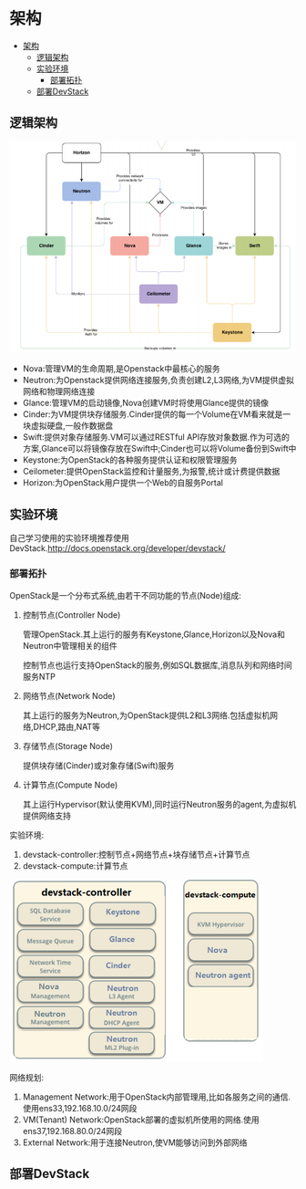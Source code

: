 # 架构

<!-- TOC -->

- [架构](#架构)
    - [逻辑架构](#逻辑架构)
    - [实验环境](#实验环境)
        - [部署拓扑](#部署拓扑)
    - [部署DevStack](#部署devstack)

<!-- /TOC -->

## 逻辑架构

![architecture](images/architecture.png)

- Nova:管理VM的生命周期,是Openstack中最核心的服务
- Neutron:为Openstack提供网络连接服务,负责创建L2,L3网络,为VM提供虚拟网络和物理网络连接
- Glance:管理VM的启动镜像,Nova创建VM时将使用Glance提供的镜像
- Cinder:为VM提供块存储服务.Cinder提供的每一个Volume在VM看来就是一块虚拟硬盘,一般作数据盘
- Swift:提供对象存储服务.VM可以通过RESTful API存放对象数据.作为可选的方案,Glance可以将镜像存放在Swift中;Cinder也可以将Volume备份到Swift中
- Keystone:为OpenStack的各种服务提供认证和权限管理服务
- Ceilometer:提供OpenStack监控和计量服务,为报警,统计或计费提供数据
- Horizon:为OpenStack用户提供一个Web的自服务Portal

## 实验环境

自己学习使用的实验环境推荐使用DevStack.<http://docs.openstack.org/developer/devstack/>

### 部署拓扑

OpenStack是一个分布式系统,由若干不同功能的节点(Node)组成:

1. 控制节点(Controller Node)

    管理OpenStack.其上运行的服务有Keystone,Glance,Horizon以及Nova和Neutron中管理相关的组件

    控制节点也运行支持OpenStack的服务,例如SQL数据库,消息队列和网络时间服务NTP

2. 网络节点(Network Node)

    其上运行的服务为Neutron,为OpenStack提供L2和L3网络.包括虚拟机网络,DHCP,路由,NAT等

3. 存储节点(Storage Node)

    提供块存储(Cinder)或对象存储(Swift)服务

4. 计算节点(Compute Node)

    其上运行Hypervisor(默认使用KVM),同时运行Neutron服务的agent,为虚拟机提供网络支持

实验环境:

1. devstack-controller:控制节点+网络节点+块存储节点+计算节点
2. devstack-compute:计算节点

![environment](images/environment.png)

网络规划:

1. Management Network:用于OpenStack内部管理用,比如各服务之间的通信.使用ens33,192.168.10.0/24网段
2. VM(Tenant) Network:OpenStack部署的虚拟机所使用的网络.使用ens37,192.168.80.0/24网段
3. External Network:用于连接Neutron,使VM能够访问到外部网络

## 部署DevStack

